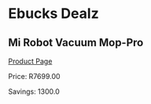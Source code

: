 
# Ebucks Dealz
## Mi Robot Vacuum Mop-Pro
[Product Page](https://www.ebucks.com/web/shop/productSelected.do?prodId=1069091824&catId=998409624)

Price: R7699.00

Savings: 1300.0


	